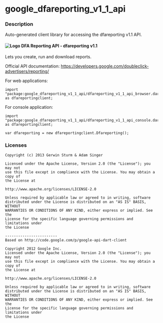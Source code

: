 # google_dfareporting_v1_1_api

### Description

Auto-generated client library for accessing the dfareporting v1.1 API.

#### ![Logo](http://www.google.com/images/icons/product/doubleclick-16.gif) DFA Reporting API - dfareporting v1.1

Lets you create, run and download reports.

Official API documentation: https://developers.google.com/doubleclick-advertisers/reporting/

For web applications:
```
import "package:google_dfareporting_v1_1_api/dfareporting_v1_1_api_browser.dart" as dfareportingclient;
```

For console application:
```
import "package:google_dfareporting_v1_1_api/dfareporting_v1_1_api_console.dart" as dfareportingclient;
```

```
var dfareporting = new dfareportingclient.Dfareporting();
```

### Licenses

```
Copyright (c) 2013 Gerwin Sturm & Adam Singer

Licensed under the Apache License, Version 2.0 (the "License"); you may not
use this file except in compliance with the License. You may obtain a copy of
the License at

http://www.apache.org/licenses/LICENSE-2.0

Unless required by applicable law or agreed to in writing, software
distributed under the License is distributed on an "AS IS" BASIS, WITHOUT
WARRANTIES OR CONDITIONS OF ANY KIND, either express or implied. See the
License for the specific language governing permissions and limitations under
the License

------------------------
Based on http://code.google.com/p/google-api-dart-client

Copyright 2012 Google Inc.
Licensed under the Apache License, Version 2.0 (the "License"); you may not
use this file except in compliance with the License. You may obtain a copy of
the License at

http://www.apache.org/licenses/LICENSE-2.0

Unless required by applicable law or agreed to in writing, software
distributed under the License is distributed on an "AS IS" BASIS, WITHOUT
WARRANTIES OR CONDITIONS OF ANY KIND, either express or implied. See the
License for the specific language governing permissions and limitations under
the License

```
